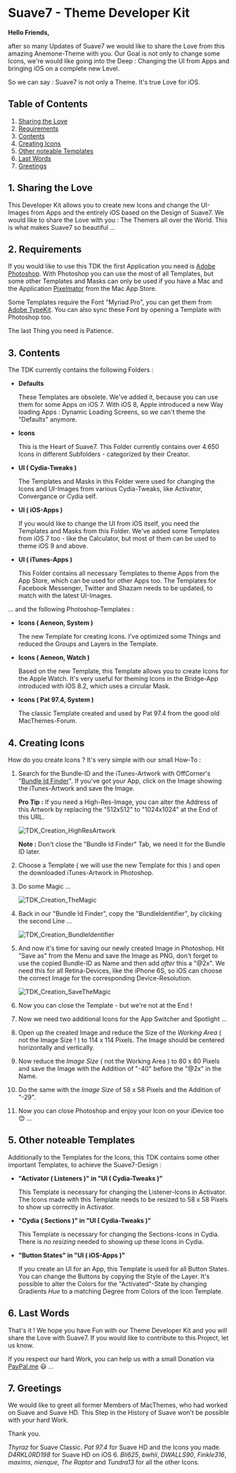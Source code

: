 # Suave7 - Theme Developer Kit

**Hello Friends,**

after so many Updates of Suave7 we would like to share the Love from this amazing Anemone-Theme with you. Our Goal is not only to change some Icons, we're would like going into the Deep : Changing the UI from Apps and bringing iOS on a complete new Level.

So we can say : Suave7 is not only a Theme. It's true Love for iOS.


## Table of Contents

1.	[Sharing the Love](#1-sharing-the-love)
2.	[Requirements](#2-requirements)
3.	[Contents](#3-contents)
4.	[Creating Icons](#4-creating-icons)
5.	[Other noteable Templates](#5-other-noteable-templates)
6.	[Last Words](#6-last-words)
7.	[Greetings](#7-greetings)


## 1. Sharing the Love

This Developer Kit allows you to create new Icons and change the UI-Images from Apps and the entirely iOS based on the Design of Suave7. We would like to share the Love with you : The Themers all over the World. This is what makes Suave7 so beautiful …


## 2. Requirements

If you would like to use this TDK the first Application you need is [Adobe Photoshop](http://www.adobe.com/de/products/photoshop.html). With Photoshop you can use the most of all Templates, but some other Templates and Masks can only be used if you have a Mac and the Application [Pixelmator](https://itunes.apple.com/de/app/pixelmator/id407963104?mt=12) from the Mac App Store.

Some Templates require the Font "Myriad Pro", you can get them from [Adobe TypeKit](https://typekit.com/fonts/myriad). You can also sync these Font by opening a Template with Photoshop too.

The last Thing you need is Patience.


## 3. Contents

The TDK currently contains the following Folders :

-  **Defaults**

	These Templates are obsolete. We've added it, because you can use them for some Apps on iOS 7. With iOS 8, Apple introduced a new Way loading Apps : Dynamic Loading Screens, so we can't theme the "Defaults" anymore.

-  **Icons**

	This is the Heart of Suave7. This Folder currently contains over 4.650 Icons in different Subfolders - categorized by their Creator.

-  **UI ( Cydia-Tweaks )**

	The Templates and Masks in this Folder were used for changing the Icons and UI-Images from various Cydia-Tweaks, like Activator, Convergance or Cydia self.

-  **UI ( iOS-Apps )**

	If you would like to change the UI from iOS itself, you need the Templates and Masks from this Folder. We've added some Templates from iOS 7 too - like the Calculator, but most of them can be used to theme iOS 9 and above.

-  **UI ( iTunes-Apps )**

	This Folder contains all necessary Templates to theme Apps from the App Store, which can be used for other Apps too. The Templates for Facebook Messenger, Twitter and Shazam needs to be updated, to match with the latest UI-Images.

… and the following Photoshop-Templates :

- **Icons ( Aeneon, System )**

	The new Template for creating Icons. I've optimized some Things and reduced the Groups and Layers in the Template.

- **Icons ( Aeneon, Watch )**

	Based on the new Template, this Template allows you to create Icons for the Apple Watch. It's very useful for theming Icons in the Bridge-App introduced with iOS 8.2, which uses a circular Mask.

- **Icons ( Pat 97.4, System )**

	The classic Template created and used by Pat 97.4 from the good old MacThemes-Forum.


## 4. Creating Icons

How do you create Icons ? It's very simple with our small How-To :

1.	Search for the Bundle-ID and the iTunes-Artwork with OffCorner's "[Bundle Id Finder](http://offcornerdev.com/bundleid.html)". If you've got your App, click on the Image showing the iTunes-Artwork and save the Image.

	**Pro Tip :** If you need a High-Res-Image, you can alter the Address of this Artwork by replacing the "512x512" to "1024x1024" at the End of this URL.

	![TDK_Creation_HighResArtwork](https://avalon-studios.de/wp-content/services/images/TDK_Creation_HighResArtwork.png)

	**Note :** Don't close the "Bundle Id Finder" Tab, we need it for the Bundle ID later.

2.	Choose a Template ( we will use the new Template for this ) and open the downloaded iTunes-Artwork in Photoshop.

3.	Do some Magic …

	![TDK_Creation_TheMagic](https://avalon-studios.de/wp-content/services/images/TDK_Creation_TheMagic.png)

4.	Back in our "Bundle Id Finder", copy the "BundleIdentifier", by clicking the second Line …

	![TDK_Creation_BundleIdentifier](https://avalon-studios.de/wp-content/services/images/TDK_Creation_BundleIdentifier.png)

5.	And now it's time for saving our newly created Image in Photoshop. Hit "Save as" from the Menu and save the Image as PNG, don't forget to use the copied Bundle-ID as Name and then add *after* this a "@2x". We need this for all Retina-Devices, like the iPhone 6S, so iOS can choose the correct Image for the corresponding Device-Resolution.

	![TDK_Creation_SaveTheMagic](https://avalon-studios.de/wp-content/services/images/TDK_Creation_SaveTheMagic.png)

6.	Now you can close the Template - but we're not at the End !

7.	Now we need two additional Icons for the App Switcher and Spotlight …

8.	Open up the created Image and reduce the Size of the *Working Area* ( not the Image Size ! ) to 114 x 114 Pixels. The Image should be centered horizontally and vertically.

9.	Now reduce the *Image Size* ( not the Working Area ) to 80 x 80 Pixels and save the Image with the Addition of "-40" before the "@2x" in the Name.

10.	Do the same with the *Image Size* of 58 x 58 Pixels and the Addition of "-29".

11.	Now you can close Photoshop and enjoy your Icon on your iDevice too 😊 …


## 5. Other noteable Templates

Additionally to the Templates for the Icons, this TDK contains some other important Templates, to achieve the Suave7-Design :

-  **"Activator ( Listeners )" in "UI ( Cydia-Tweaks )"**

	This Template is necessary for changing the Listener-Icons in Activator. The Icons made with this Template needs to be resized to 58 x 58 Pixels to show up correctly in Activator.

-  **"Cydia ( Sections )" in "UI ( Cydia-Tweaks )"**

	This Template is necessary for changing the Sections-Icons in Cydia. There is *no resizing* needed to showing up these Icons in Cydia.

-  **"Button States" in "UI ( iOS-Apps )"**

	If you create an UI for an App, this Template is used for all Button States. You can change the Buttons by copying the Style of the Layer. It's possible to alter the Colors for the "Activated"-State by changing Gradients *Hue* to a matching Degree from Colors of the Icon Template.


## 6. Last Words

That's it ! We hope you have Fun with our Theme Developer Kit and you will share the Love with Suave7. If you would like to contribute to this Project, let us know.

If you respect our hard Work, you can help us with a small Donation via [PayPal.me](https://paypal.me/avalonstudios) 😃 …


## 7. Greetings

We would like to greet all former Members of MacThemes, who had worked on Suave and Suave HD. This Step in the History of Suave won't be possible with your hard Work.

Thank you.

*Thyraz* for Suave Classic. *Pat 97.4* for Suave HD and the Icons you made. *D4RKL0RD198* for Suave HD on iOS 6. *Bli625*, *bwhli*, *DWALLS90*, *Finkle316*, *maxims*, *nienque*, *The Raptor* and *Tundra13* for all the other Icons.
